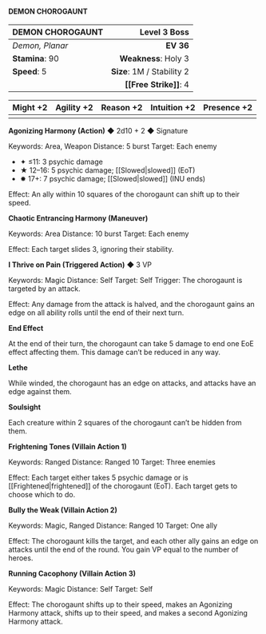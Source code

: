 #### DEMON CHOROGAUNT

| DEMON CHOROGAUNT |           **Level 3 Boss** |
| :--------------- | -------------------------: |
| *Demon, Planar*  |                  **EV 36** |
| **Stamina**: 90  |       **Weakness**: Holy 3 |
| **Speed**: 5     | **Size**: 1M / Stability 2 |
|                  |         **[[Free Strike]]**: 4 |

| **Might** +2 | **Agility** +2 | **Reason** +2 | **Intuition** +2 | **Presence** +2 |
| ------------ | -------------- | ------------- | ---------------- | --------------- |
|              |                |               |                  |                 |

**Agonizing Harmony (Action)** ◆ 2d10 + 2 ◆ Signature

Keywords: Area, Weapon
Distance: 5 burst
Target: Each enemy

- ✦ ≤11: 3 psychic damage
- ★ 12–16: 5 psychic damage; [[Slowed\|slowed]] (EoT)
- ✸ 17+: 7 psychic damage; [[Slowed\|slowed]] (INU ends)

Effect: An ally within 10 squares of the chorogaunt can shift up to their speed.

**Chaotic Entrancing Harmony (Maneuver)**

Keywords: Area
Distance: 10 burst
Target: Each enemy

Effect: Each target slides 3, ignoring their stability.

**I Thrive on Pain (Triggered Action)** ◆ 3 VP

Keywords: Magic
Distance: Self
Target: Self
Trigger: The chorogaunt is targeted by an attack.

Effect: Any damage from the attack is halved, and the chorogaunt gains an edge on all ability rolls until the end of their next turn.

**End Effect**

At the end of their turn, the chorogaunt can take 5 damage to end one EoE effect affecting them. This damage can’t be reduced in any way.

**Lethe**

While winded, the chorogaunt has an edge on attacks, and attacks have an edge against them.

**Soulsight**

Each creature within 2 squares of the chorogaunt can’t be hidden from them.

**Frightening Tones (Villain Action 1)**

Keywords: Ranged
Distance: Ranged 10
Target: Three enemies

Effect: Each target either takes 5 psychic damage or is [[Frightened\|frightened]] of the chorogaunt (EoT). Each target gets to choose which to do.

**Bully the Weak (Villain Action 2)**

Keywords: Magic, Ranged
Distance: Ranged 10
Target: One ally

Effect: The chorogaunt kills the target, and each other ally gains an edge on attacks until the end of the round. You gain VP equal to the number of heroes.

**Running Cacophony (Villain Action 3)**

Keywords: Magic
Distance: Self
Target: Self

Effect: The chorogaunt shifts up to their speed, makes an Agonizing Harmony attack, shifts up to their speed, and makes a second Agonizing Harmony attack.
